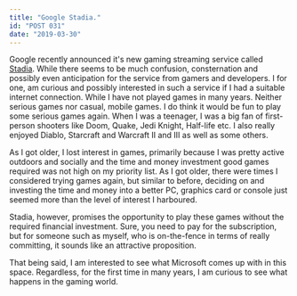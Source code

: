 ```yaml
---
title: "Google Stadia."
id: "POST 031"
date: "2019-03-30"
---
```


Google recently announced it's new gaming streaming service called [Stadia](https://blog.google/products/stadia/stadia-a-new-way-to-play/). While there seems to be much confusion, consternation and possibly even anticipation for the service from gamers and developers. I for one, am curious and possibly interested in such a service if I had a suitable internet connection. While I have not played games in many years. Neither serious games nor casual, mobile games. I do think it would be fun to play some serious games again. When I was a teenager, I was a big fan of first-person shooters like Doom, Quake, Jedi Knight, Half-life etc. I also really enjoyed Diablo, Starcraft and Warcraft II and III as well as some others. 

As I got older, I lost interest in games, primarily because I was pretty active outdoors and socially and the time and money investment good games required was not high on my priority list. As I got older, there were times I considered trying games again, but similar to before, deciding on and investing the time and money into a better PC, graphics card or console just seemed more than the level of interest I harboured. 

Stadia, however, promises the opportunity to play these games without the required financial investment. Sure, you need to pay for the subscription, but for someone such as myself, who is on-the-fence in terms of really committing, it sounds like an attractive proposition. 

That being said, I am interested to see what Microsoft comes up with in this space. Regardless, for the first time in many years, I am curious to see what happens in the gaming world. 